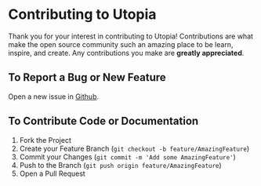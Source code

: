 # Contributing to Utopia

Thank you for your interest in contributing to Utopia! Contributions are what make the open source community such an amazing place to be learn, inspire, and create. Any contributions you make are **greatly appreciated**.

## To Report a Bug or New Feature

Open a new issue in [Github](https://github.com/ladiaria/utopia-crm/issues/new/choose).

## To Contribute Code or Documentation

1. Fork the Project
2. Create your Feature Branch (`git checkout -b feature/AmazingFeature`)
3. Commit your Changes (`git commit -m 'Add some AmazingFeature'`)
4. Push to the Branch (`git push origin feature/AmazingFeature`)
5. Open a Pull Request
